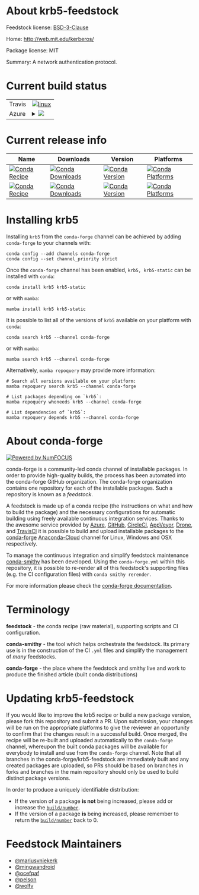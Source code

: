 About krb5-feedstock
====================

Feedstock license: [BSD-3-Clause](https://github.com/conda-forge/krb5-feedstock/blob/main/LICENSE.txt)

Home: http://web.mit.edu/kerberos/

Package license: MIT

Summary: A network authentication protocol.

Current build status
====================


<table><tr>
    <td>Travis</td>
    <td>
      <a href="https://app.travis-ci.com/conda-forge/krb5-feedstock">
        <img alt="linux" src="https://img.shields.io/travis/com/conda-forge/krb5-feedstock/main.svg?label=Linux">
      </a>
    </td>
  </tr>
    
  <tr>
    <td>Azure</td>
    <td>
      <details>
        <summary>
          <a href="https://dev.azure.com/conda-forge/feedstock-builds/_build/latest?definitionId=506&branchName=main">
            <img src="https://dev.azure.com/conda-forge/feedstock-builds/_apis/build/status/krb5-feedstock?branchName=main">
          </a>
        </summary>
        <table>
          <thead><tr><th>Variant</th><th>Status</th></tr></thead>
          <tbody><tr>
              <td>linux_64</td>
              <td>
                <a href="https://dev.azure.com/conda-forge/feedstock-builds/_build/latest?definitionId=506&branchName=main">
                  <img src="https://dev.azure.com/conda-forge/feedstock-builds/_apis/build/status/krb5-feedstock?branchName=main&jobName=linux&configuration=linux%20linux_64_" alt="variant">
                </a>
              </td>
            </tr><tr>
              <td>linux_aarch64</td>
              <td>
                <a href="https://dev.azure.com/conda-forge/feedstock-builds/_build/latest?definitionId=506&branchName=main">
                  <img src="https://dev.azure.com/conda-forge/feedstock-builds/_apis/build/status/krb5-feedstock?branchName=main&jobName=linux&configuration=linux%20linux_aarch64_" alt="variant">
                </a>
              </td>
            </tr><tr>
              <td>linux_ppc64le</td>
              <td>
                <a href="https://dev.azure.com/conda-forge/feedstock-builds/_build/latest?definitionId=506&branchName=main">
                  <img src="https://dev.azure.com/conda-forge/feedstock-builds/_apis/build/status/krb5-feedstock?branchName=main&jobName=linux&configuration=linux%20linux_ppc64le_" alt="variant">
                </a>
              </td>
            </tr><tr>
              <td>osx_64</td>
              <td>
                <a href="https://dev.azure.com/conda-forge/feedstock-builds/_build/latest?definitionId=506&branchName=main">
                  <img src="https://dev.azure.com/conda-forge/feedstock-builds/_apis/build/status/krb5-feedstock?branchName=main&jobName=osx&configuration=osx%20osx_64_" alt="variant">
                </a>
              </td>
            </tr><tr>
              <td>osx_arm64</td>
              <td>
                <a href="https://dev.azure.com/conda-forge/feedstock-builds/_build/latest?definitionId=506&branchName=main">
                  <img src="https://dev.azure.com/conda-forge/feedstock-builds/_apis/build/status/krb5-feedstock?branchName=main&jobName=osx&configuration=osx%20osx_arm64_" alt="variant">
                </a>
              </td>
            </tr><tr>
              <td>win_64</td>
              <td>
                <a href="https://dev.azure.com/conda-forge/feedstock-builds/_build/latest?definitionId=506&branchName=main">
                  <img src="https://dev.azure.com/conda-forge/feedstock-builds/_apis/build/status/krb5-feedstock?branchName=main&jobName=win&configuration=win%20win_64_" alt="variant">
                </a>
              </td>
            </tr>
          </tbody>
        </table>
      </details>
    </td>
  </tr>
</table>

Current release info
====================

| Name | Downloads | Version | Platforms |
| --- | --- | --- | --- |
| [![Conda Recipe](https://img.shields.io/badge/recipe-krb5-green.svg)](https://anaconda.org/conda-forge/krb5) | [![Conda Downloads](https://img.shields.io/conda/dn/conda-forge/krb5.svg)](https://anaconda.org/conda-forge/krb5) | [![Conda Version](https://img.shields.io/conda/vn/conda-forge/krb5.svg)](https://anaconda.org/conda-forge/krb5) | [![Conda Platforms](https://img.shields.io/conda/pn/conda-forge/krb5.svg)](https://anaconda.org/conda-forge/krb5) |
| [![Conda Recipe](https://img.shields.io/badge/recipe-krb5--static-green.svg)](https://anaconda.org/conda-forge/krb5-static) | [![Conda Downloads](https://img.shields.io/conda/dn/conda-forge/krb5-static.svg)](https://anaconda.org/conda-forge/krb5-static) | [![Conda Version](https://img.shields.io/conda/vn/conda-forge/krb5-static.svg)](https://anaconda.org/conda-forge/krb5-static) | [![Conda Platforms](https://img.shields.io/conda/pn/conda-forge/krb5-static.svg)](https://anaconda.org/conda-forge/krb5-static) |

Installing krb5
===============

Installing `krb5` from the `conda-forge` channel can be achieved by adding `conda-forge` to your channels with:

```
conda config --add channels conda-forge
conda config --set channel_priority strict
```

Once the `conda-forge` channel has been enabled, `krb5, krb5-static` can be installed with `conda`:

```
conda install krb5 krb5-static
```

or with `mamba`:

```
mamba install krb5 krb5-static
```

It is possible to list all of the versions of `krb5` available on your platform with `conda`:

```
conda search krb5 --channel conda-forge
```

or with `mamba`:

```
mamba search krb5 --channel conda-forge
```

Alternatively, `mamba repoquery` may provide more information:

```
# Search all versions available on your platform:
mamba repoquery search krb5 --channel conda-forge

# List packages depending on `krb5`:
mamba repoquery whoneeds krb5 --channel conda-forge

# List dependencies of `krb5`:
mamba repoquery depends krb5 --channel conda-forge
```


About conda-forge
=================

[![Powered by
NumFOCUS](https://img.shields.io/badge/powered%20by-NumFOCUS-orange.svg?style=flat&colorA=E1523D&colorB=007D8A)](https://numfocus.org)

conda-forge is a community-led conda channel of installable packages.
In order to provide high-quality builds, the process has been automated into the
conda-forge GitHub organization. The conda-forge organization contains one repository
for each of the installable packages. Such a repository is known as a *feedstock*.

A feedstock is made up of a conda recipe (the instructions on what and how to build
the package) and the necessary configurations for automatic building using freely
available continuous integration services. Thanks to the awesome service provided by
[Azure](https://azure.microsoft.com/en-us/services/devops/), [GitHub](https://github.com/),
[CircleCI](https://circleci.com/), [AppVeyor](https://www.appveyor.com/),
[Drone](https://cloud.drone.io/welcome), and [TravisCI](https://travis-ci.com/)
it is possible to build and upload installable packages to the
[conda-forge](https://anaconda.org/conda-forge) [Anaconda-Cloud](https://anaconda.org/)
channel for Linux, Windows and OSX respectively.

To manage the continuous integration and simplify feedstock maintenance
[conda-smithy](https://github.com/conda-forge/conda-smithy) has been developed.
Using the ``conda-forge.yml`` within this repository, it is possible to re-render all of
this feedstock's supporting files (e.g. the CI configuration files) with ``conda smithy rerender``.

For more information please check the [conda-forge documentation](https://conda-forge.org/docs/).

Terminology
===========

**feedstock** - the conda recipe (raw material), supporting scripts and CI configuration.

**conda-smithy** - the tool which helps orchestrate the feedstock.
                   Its primary use is in the construction of the CI ``.yml`` files
                   and simplify the management of *many* feedstocks.

**conda-forge** - the place where the feedstock and smithy live and work to
                  produce the finished article (built conda distributions)


Updating krb5-feedstock
=======================

If you would like to improve the krb5 recipe or build a new
package version, please fork this repository and submit a PR. Upon submission,
your changes will be run on the appropriate platforms to give the reviewer an
opportunity to confirm that the changes result in a successful build. Once
merged, the recipe will be re-built and uploaded automatically to the
`conda-forge` channel, whereupon the built conda packages will be available for
everybody to install and use from the `conda-forge` channel.
Note that all branches in the conda-forge/krb5-feedstock are
immediately built and any created packages are uploaded, so PRs should be based
on branches in forks and branches in the main repository should only be used to
build distinct package versions.

In order to produce a uniquely identifiable distribution:
 * If the version of a package **is not** being increased, please add or increase
   the [``build/number``](https://docs.conda.io/projects/conda-build/en/latest/resources/define-metadata.html#build-number-and-string).
 * If the version of a package **is** being increased, please remember to return
   the [``build/number``](https://docs.conda.io/projects/conda-build/en/latest/resources/define-metadata.html#build-number-and-string)
   back to 0.

Feedstock Maintainers
=====================

* [@mariusvniekerk](https://github.com/mariusvniekerk/)
* [@mingwandroid](https://github.com/mingwandroid/)
* [@ocefpaf](https://github.com/ocefpaf/)
* [@pelson](https://github.com/pelson/)
* [@wolfv](https://github.com/wolfv/)

